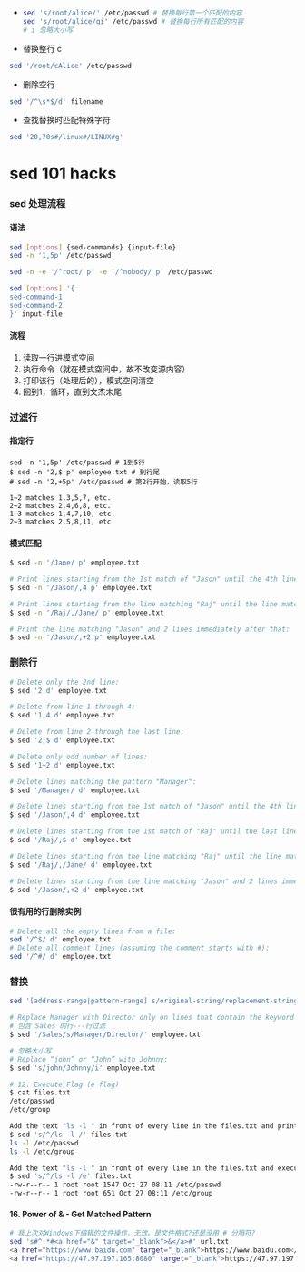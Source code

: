 

+ ```bash
  sed 's/root/alice/' /etc/passwd # 替换每行第一个匹配的内容
  sed 's/root/alice/gi' /etc/passwd # 替换每行所有匹配的内容
  # i 忽略大小写
  ```

+ 替换整行 c

```bash
sed '/root/cAlice' /etc/passwd
```

+ 删除空行

```bash
sed '/^\s*$/d' filename
```

+ 查找替换时匹配特殊字符

```bash
sed '20,70s#/linux#/LINUX#g'
```



# sed 101 hacks

### sed 处理流程

#### 语法

```bash
sed [options] {sed-commands} {input-file} 
sed -n '1,5p' /etc/passwd 

sed -n -e '/^root/ p' -e '/^nobody/ p' /etc/passwd

sed [options] '{
sed-command-1
sed-command-2
}' input-file 
```

#### 流程

1. 读取一行进模式空间
2. 执行命令（就在模式空间中，故不改变源内容）
3. 打印该行（处理后的），模式空间清空
4. 回到1，循环，直到文杰末尾

### 过滤行

#### 指定行

```bas
sed -n '1,5p' /etc/passwd # 1到5行
$ sed -n '2,$ p' employee.txt # 到行尾
# sed -n '2,+5p' /etc/passwd # 第2行开始，读取5行

1~2 matches 1,3,5,7, etc.
2~2 matches 2,4,6,8, etc.
1~3 matches 1,4,7,10, etc.
2~3 matches 2,5,8,11, etc
```

#### 模式匹配

```bash
$ sed -n '/Jane/ p' employee.txt 

# Print lines starting from the 1st match of "Jason" until the 4th line:
$ sed -n '/Jason/,4 p' employee.txt 

# Print lines starting from the line matching "Raj" until the line matching "Jane":
$ sed -n '/Raj/,/Jane/ p' employee.txt 

# Print the line matching "Jason" and 2 lines immediately after that:
$ sed -n '/Jason/,+2 p' employee.txt 
```



### 删除行

```bash
# Delete only the 2nd line:
$ sed '2 d' employee.txt 

# Delete from line 1 through 4:
$ sed '1,4 d' employee.txt 

# Delete from line 2 through the last line:
$ sed '2,$ d' employee.txt 

# Delete only odd number of lines:
$ sed '1~2 d' employee.txt

# Delete lines matching the pattern "Manager":
$ sed '/Manager/ d' employee.txt 

# Delete lines starting from the 1st match of "Jason" until the 4th line:
$ sed '/Jason/,4 d' employee.txt 

# Delete lines starting from the 1st match of "Raj" until the last line:
$ sed '/Raj/,$ d' employee.txt

# Delete lines starting from the line matching "Raj" until the line matching "Jane":
$ sed '/Raj/,/Jane/ d' employee.txt

# Delete lines starting from the line matching "Jason" and 2 lines immediately after that:
$ sed '/Jason/,+2 d' employee.txt 

```

#### 很有用的行删除实例

```bash
# Delete all the empty lines from a file:
sed '/^$/ d' employee.txt
# Delete all comment lines (assuming the comment starts with #):
sed '/^#/ d' employee.txt
```



### 替换

```bash
sed '[address-range|pattern-range] s/original-string/replacement-string/[substitute-flags]' inputfile

# Replace Manager with Director only on lines that contain the keyword 'Sales':
# 包含 Sales 的行---行过滤
$ sed '/Sales/s/Manager/Director/' employee.txt

# 忽略大小写
# Replace “john” or “John” with Johnny:
$ sed 's/john/Johnny/i' employee.txt

# 12. Execute Flag (e flag)
$ cat files.txt
/etc/passwd
/etc/group

Add the text "ls -l " in front of every line in the files.txt and print the output:
$ sed 's/^/ls -l /' files.txt
ls -l /etc/passwd
ls -l /etc/group

Add the text "ls -l " in front of every line in the files.txt and execute the output:
$ sed 's/^/ls -l /e' files.txt
-rw-r--r-- 1 root root 1547 Oct 27 08:11 /etc/passwd
-rw-r--r-- 1 root root 651 Oct 27 08:11 /etc/group
```



#### 16. Power of & - Get Matched Pattern

```bash
# 我上次对Windows下编辑的文件操作，无效。是文件格式?还是没用 # 分隔符?
sed 's#^.*#<a href="&" target="_blank">&</a>#' url.txt 
<a href="https://www.baidu.com" target="_blank">https://www.baidu.com</a>
<a href="https://47.97.197.165:8080" target="_blank">https://47.97.197.165:8080</a>

```































